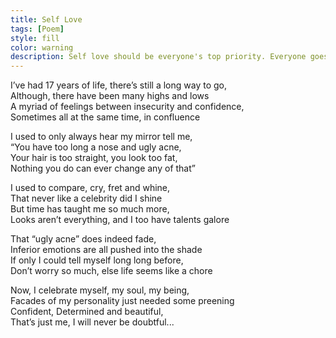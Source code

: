 ```yaml
---
title: Self Love
tags: [Poem]
style: fill
color: warning
description: Self love should be everyone's top priority. Everyone goes through feelings of insecurity, inferiority - but we can't let them get the better of us. Here's a short poem I wrote as part of a contest in a duration of 1 hour!
---
```

I’ve had 17 years of life, there’s still a long way to go,<br>
Although, there have been many highs and lows<br>
A myriad of feelings between insecurity and confidence,<br>
Sometimes all at the same time, in confluence<br>

I used to only always hear my mirror tell me,<br>
“You have too long a nose and ugly acne,<br>
Your hair is too straight, you look too fat,<br>
Nothing you do can ever change any of that”<br>

I used to compare, cry, fret and whine,<br>
That never like a celebrity did I shine<br>
But time has taught me so much more,<br>
Looks aren’t everything, and I too have talents galore<br>

That “ugly acne” does indeed fade,<br>
Inferior emotions are all pushed into the shade<br>
If only I could tell myself long long before,<br>
Don’t worry so much, else life seems like a chore<br>

Now, I celebrate myself, my soul, my being,<br>
Facades of my personality just needed some preening<br>
Confident, Determined and beautiful,<br>
That’s just me, I will never be doubtful...<br>